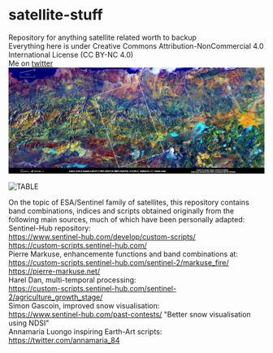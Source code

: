 # satellite-stuff
Repository for anything satellite related worth to backup  
Everything here is under Creative Commons Attribution-NonCommercial 4.0 International License (CC BY-NC 4.0)  
Me on [ twitter](https://twitter.com/sergioajv1/status/1270061454306263045?s=20)  
![Andes](https://raw.githubusercontent.com/smaprs/sel_enh_index/master/fig/Andes3400km.jpg)

![TABLE](https://raw.githubusercontent.com/smaprs/satellite-stuff/master/BAND-CONVERSION-TABLE-R1.jpg)


On the topic of ESA/Sentinel family of satellites, this repository contains band combinations, indices and scripts obtained originally from the following main sources, much of which have been personally adapted:  
Sentinel-Hub repository:  
https://www.sentinel-hub.com/develop/custom-scripts/  
https://custom-scripts.sentinel-hub.com/  
Pierre Markuse, enhancemente functions and band combinations at:  
https://custom-scripts.sentinel-hub.com/sentinel-2/markuse_fire/  
https://pierre-markuse.net/  
Harel Dan, multi-temporal processing:  
https://custom-scripts.sentinel-hub.com/sentinel-2/agriculture_growth_stage/  
Simon Gascoin, improved snow visualisation:  
https://www.sentinel-hub.com/past-contests/ "Better snow visualisation using NDSI"  
Annamaria Luongo inspiring Earth-Art scripts:  
https://twitter.com/annamaria_84  
  

